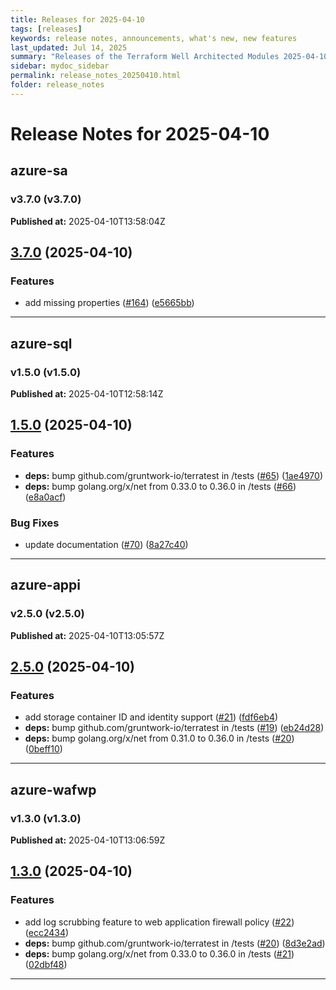 ```yaml
---
title: Releases for 2025-04-10
tags: [releases]
keywords: release notes, announcements, what's new, new features
last_updated: Jul 14, 2025
summary: "Releases of the Terraform Well Architected Modules 2025-04-10"
sidebar: mydoc_sidebar
permalink: release_notes_20250410.html
folder: release_notes
---
```


# Release Notes for 2025-04-10

## azure-sa
### v3.7.0 (v3.7.0)
**Published at:** 2025-04-10T13:58:04Z

## [3.7.0](https://github.com/CloudNationHQ/terraform-azure-sa/compare/v3.6.0...v3.7.0) (2025-04-10)


### Features

* add missing properties ([#164](https://github.com/CloudNationHQ/terraform-azure-sa/issues/164)) ([e5665bb](https://github.com/CloudNationHQ/terraform-azure-sa/commit/e5665bbde6a6253e046e2ebd5b731d4327f3a43f))

---

## azure-sql
### v1.5.0 (v1.5.0)
**Published at:** 2025-04-10T12:58:14Z

## [1.5.0](https://github.com/CloudNationHQ/terraform-azure-sql/compare/v1.4.0...v1.5.0) (2025-04-10)


### Features

* **deps:** bump github.com/gruntwork-io/terratest in /tests ([#65](https://github.com/CloudNationHQ/terraform-azure-sql/issues/65)) ([1ae4970](https://github.com/CloudNationHQ/terraform-azure-sql/commit/1ae4970d2f06f546af451ba8fa00869abbdbbc09))
* **deps:** bump golang.org/x/net from 0.33.0 to 0.36.0 in /tests ([#66](https://github.com/CloudNationHQ/terraform-azure-sql/issues/66)) ([e8a0acf](https://github.com/CloudNationHQ/terraform-azure-sql/commit/e8a0acfc2a97ca9aed64fefd11807d16c7b2a8d0))


### Bug Fixes

* update documentation ([#70](https://github.com/CloudNationHQ/terraform-azure-sql/issues/70)) ([8a27c40](https://github.com/CloudNationHQ/terraform-azure-sql/commit/8a27c40e65dbcdbf5b6cd12acc58a922b76a0b9d))

---

## azure-appi
### v2.5.0 (v2.5.0)
**Published at:** 2025-04-10T13:05:57Z

## [2.5.0](https://github.com/CloudNationHQ/terraform-azure-appi/compare/v2.4.0...v2.5.0) (2025-04-10)


### Features

* add storage container ID and identity support ([#21](https://github.com/CloudNationHQ/terraform-azure-appi/issues/21)) ([fdf6eb4](https://github.com/CloudNationHQ/terraform-azure-appi/commit/fdf6eb4aa46eea680652204c277db25d9e44bbbd))
* **deps:** bump github.com/gruntwork-io/terratest in /tests ([#19](https://github.com/CloudNationHQ/terraform-azure-appi/issues/19)) ([eb24d28](https://github.com/CloudNationHQ/terraform-azure-appi/commit/eb24d2861f0b2e696980c2521aa6dcce1a8a7847))
* **deps:** bump golang.org/x/net from 0.31.0 to 0.36.0 in /tests ([#20](https://github.com/CloudNationHQ/terraform-azure-appi/issues/20)) ([0beff10](https://github.com/CloudNationHQ/terraform-azure-appi/commit/0beff10ebabf32df3d60c5136508189ede9b5afb))

---

## azure-wafwp
### v1.3.0 (v1.3.0)
**Published at:** 2025-04-10T13:06:59Z

## [1.3.0](https://github.com/CloudNationHQ/terraform-azure-wafwp/compare/v1.2.0...v1.3.0) (2025-04-10)


### Features

* add log scrubbing feature to web application firewall policy ([#22](https://github.com/CloudNationHQ/terraform-azure-wafwp/issues/22)) ([ecc2434](https://github.com/CloudNationHQ/terraform-azure-wafwp/commit/ecc24340a4ab6dec44736c34f58be32cc23f4761))
* **deps:** bump github.com/gruntwork-io/terratest in /tests ([#20](https://github.com/CloudNationHQ/terraform-azure-wafwp/issues/20)) ([8d3e2ad](https://github.com/CloudNationHQ/terraform-azure-wafwp/commit/8d3e2adb32c87220072b2b2cbec5987d2f19527b))
* **deps:** bump golang.org/x/net from 0.33.0 to 0.36.0 in /tests ([#21](https://github.com/CloudNationHQ/terraform-azure-wafwp/issues/21)) ([02dbf48](https://github.com/CloudNationHQ/terraform-azure-wafwp/commit/02dbf489847f78c1e9b770d4ee5fd64e71777538))

---

